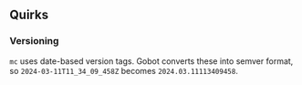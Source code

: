 ## Quirks

### Versioning

`mc` uses date-based version tags. Gobot converts these into semver format, so `2024-03-11T11_34_09_458Z` becomes `2024.03.11113409458`.
